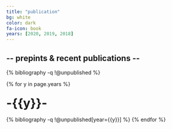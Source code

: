 ```yaml
---
title: "publication"
bg: white
color: dark
fa-icon: book
years: [2020, 2019, 2018]
---
```


<!-- <p>
<a href="http://scholar.google.com/citations?user=SkBxudIAAAAJ&amp;hl=en">
  <i class="ai ai-google-scholar fa-1x"></i>
   Google Scholar
</a>
</p> -->
##  -- prepints & recent publications --

{% bibliography -q !@unpublished %}

{% for y in page.years %}
  <h3 class="year"><font size="+3">-{{y}}-</font></h3>
  {% bibliography -q !@unpublished[year={{y}}] %}
{% endfor %}
